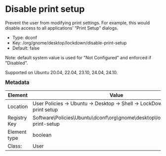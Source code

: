 # Disable print setup

Prevent the user from modifying print settings. For example, this would disable access to all applications’ “Print Setup” dialogs.

- Type: dconf
- Key: /org/gnome/desktop/lockdown/disable-print-setup
- Default: false

Note: default system value is used for "Not Configured" and enforced if "Disabled".

Supported on Ubuntu 20.04, 22.04, 23.10, 24.04, 24.10.



<span style="font-size: larger;">**Metadata**</span>

| Element      | Value            |
| ---          | ---              |
| Location     | User Policies -> Ubuntu -> Desktop -> Shell -> LockDown -> Disable print setup    |
| Registry Key | Software\Policies\Ubuntu\dconf\org\gnome\desktop\lockdown\disable-print-setup         |
| Element type | boolean |
| Class:       | User       |
